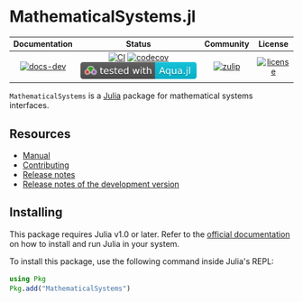 # MathematicalSystems.jl

| **Documentation** | **Status** | **Community** | **License** |
|:-----------------:|:----------:|:-------------:|:-----------:|
| [![docs-dev][dev-img]][dev-url] | [![CI][ci-img]][ci-url] [![codecov][cov-img]][cov-url] [![aqua][aqua-img]][aqua-url] | [![zulip][chat-img]][chat-url] | [![license][lic-img]][lic-url] |

[dev-img]: https://img.shields.io/badge/docs-latest-blue.svg
[dev-url]: https://juliareach.github.io/MathematicalSystems.jl/dev/
[ci-img]: https://github.com/JuliaReach/MathematicalSystems.jl/workflows/CI/badge.svg
[ci-url]: https://github.com/JuliaReach/MathematicalSystems.jl/actions/workflows/ci.yml
[cov-img]: https://codecov.io/github/JuliaReach/MathematicalSystems.jl/coverage.svg
[cov-url]: https://app.codecov.io/github/JuliaReach/MathematicalSystems.jl
[aqua-img]: https://raw.githubusercontent.com/JuliaTesting/Aqua.jl/master/badge.svg
[aqua-url]: https://github.com/JuliaTesting/Aqua.jl
[chat-img]: https://img.shields.io/badge/zulip-join_chat-brightgreen.svg
[chat-url]: https://julialang.zulipchat.com/#narrow/stream/278609-juliareach
[lic-img]: https://img.shields.io/github/license/mashape/apistatus.svg
[lic-url]: https://github.com/JuliaReach/MathematicalSystems.jl/blob/master/LICENSE

`MathematicalSystems` is a [Julia](http://julialang.org) package for mathematical systems interfaces.

## Resources

- [Manual](http://juliareach.github.io/MathematicalSystems.jl/latest/)
- [Contributing](https://juliareach.github.io/MathematicalSystems.jl/latest/about#Contributing-1)
- [Release notes](https://github.com/JuliaReach/MathematicalSystems.jl/releases)
- [Release notes of the development version](https://github.com/JuliaReach/MathematicalSystems.jl/wiki/Release-log-tracker)

## Installing

This package requires Julia v1.0 or later. Refer to the [official documentation](https://julialang.org/downloads)
on how to install and run Julia in your system.

To install this package, use the following command inside Julia's REPL:

```julia
using Pkg
Pkg.add("MathematicalSystems")
```
